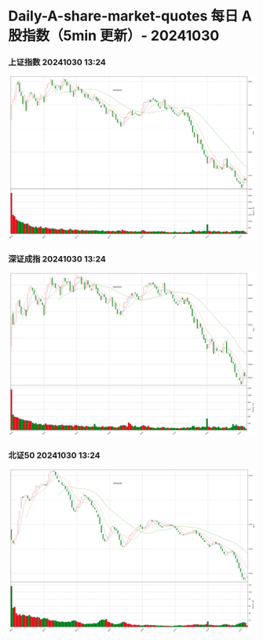 
# Daily-A-share-market-quotes 每日 A 股指数（5min 更新）- 20241030

### 上证指数 20241030 13:24
![](./fig/2024/10/20241030-sh000001.png)

### 深证成指 20241030 13:24
![](./fig/2024/10/20241030-sz399001.png)

### 北证50 20241030 13:24
![](./fig/2024/10/20241030-bj899050.png)
